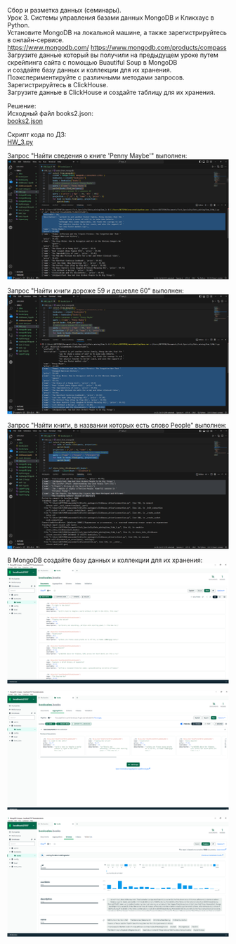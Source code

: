 Сбор и разметка данных (семинары).  
Урок 3. Системы управления базами данных MongoDB и Кликхаус в Python.  
Установите MongoDB на локальной машине, а также зарегистрируйтесь в онлайн-сервисе.  
https://www.mongodb.com/ https://www.mongodb.com/products/compass  
Загрузите данные который вы получили на предыдущем уроке путем скрейпинга сайта с помощью Buautiful Soup в MongoDB  
и создайте базу данных и коллекции для их хранения.  
Поэкспериментируйте с различными методами запросов.  
Зарегистрируйтесь в ClickHouse.  
Загрузите данные в ClickHouse и создайте таблицу для их хранения.  
  
Решение:  
Исходный файл books2.json:  
[books2.json](books2.json)  
  
Скрипт кода по ДЗ:  
[HW_3.py](HW_3.py)  
  
Запрос "Найти сведения о книге 'Penny Maybe'" выполнен:  
![Скрипт1.png](%D0%A1%D0%BA%D1%80%D0%B8%D0%BF%D1%821.png)  
  
Запрос "Найти книги дороже 59 и дешевле 60" выполнен:  
![Скрипт2.png](%D0%A1%D0%BA%D1%80%D0%B8%D0%BF%D1%822.png)  
  
Запрос "Найти книги, в названии которых есть слово People" выполнен:  
![Скрипт3.png](%D0%A1%D0%BA%D1%80%D0%B8%D0%BF%D1%823.png)  
  
В MongoDB создайте базу данных и коллекции для их хранения:  
![mongodb1.png](mongodb1.png)  
  
![mongodb2.png](mongodb2.png)  
  
![mongodb3.png](mongodb3.png)